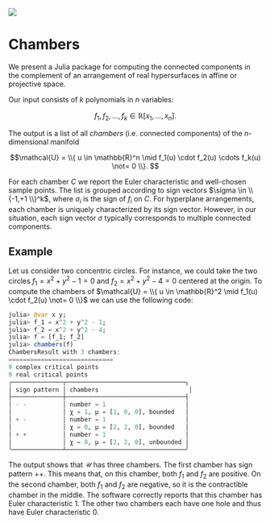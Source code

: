 
[![][docs-stable-img]][docs-stable-url]

# Chambers

We present a Julia package 
for computing the connected components in the complement of an arrangement of real
hypersurfaces in affine or projective space.

Our input consists of
$k$ polynomials in $n$ variables:

$$
f_1,f_2,\ldots, f_k  \in  \mathbb{R}[x_1,\ldots,x_n]. 
$$

The output is a list of all *chambers* (i.e. connected components) of the $n$-dimensional manifold

$$\mathcal{U}    =     \\{   u \in \mathbb{R}^n  \mid  f_1(u) \cdot f_2(u)  \cdots  f_k(u)  \not=  0   \\}. 
$$

For each chamber $C$ we report the Euler characteristic and well-chosen
sample points.
The list is grouped according to sign vectors $\sigma \in  \\{-1,+1 \\}^k$,
where $\sigma_i$ is the sign of $f_i$ on $C$.
For hyperplane arrangements, each chamber is
uniquely characterized by its sign vector. However, in our situation, each sign vector $\sigma$ typically
corresponds to multiple connected components.

## Example 

Let us consider two concentric circles. For instance, we could take the two circles $f_1 = x^2 + y^2 - 1=0$ and $f_2=x^2 + y^2 - 4=0$ centered at the origin. To compute the chambers of $\mathcal{U}  =   \\{ u \in \mathbb{R}^2  \mid   f_1(u) \cdot f_2(u)  \not=  0 \\}$ we can use the following code:    

```julia
julia> @var x y;
julia> f_1 = x^2 + y^2 - 1;
julia> f_2 = x^2 + y^2 - 4;
julia> f = [f_1; f_2]
julia> chambers(f)
ChambersResult with 3 chambers:
=============================
9 complex critical points
9 real critical points
╭──────────────┬─────────────────────────────────╮
│ sign pattern │ chambers                         │
├──────────────┼─────────────────────────────────┤
│ - -          │ number = 1                      │
│              │ χ = 1, μ = [1, 0, 0], bounded   │
│ + -          │ number = 1                      │
│              │ χ = 0, μ = [2, 2, 0], bounded   │
│ + +          │ number = 1                      │
│              │ χ = 0, μ = [2, 2, 0], unbounded │
╰──────────────┴─────────────────────────────────╯
```

The output shows that $\mathcal U$ has three chambers. The first chamber has sign pattern $++$. This means that, on this chamber, both $f_1$ and $f_2$ are positive. On the second chamber, both $f_1$ and $f_2$ are negative, so it is the contractible chamber in the middle. The software correctly reports that this chamber has Euler characteristic 1. The other two chambers each have one hole and thus have Euler characteristic 0. 

[docs-stable-img]: https://img.shields.io/badge/docs-online-blue.svg
[docs-stable-url]: https://juliaalgebra.github.io/Chambers.jl/
